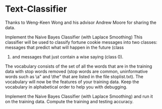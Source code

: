 # Text-Classifier

Thanks to Weng-Keen Wong and his advisor Andrew Moore for sharing the data.

Implement the Naive Bayes Classifier (with Laplace Smoothing)
This classifier will be used to classify fortune
cookie messages into two classes: messages that predict what will happen in the future (class
1) and messages that just contain a wise saying (class 0).

The vocabulary consists of the set of all the words that are in the
training data with stop words removed (stop words are common, uninformative words such as
\a" and \the" that are listed in the file stoplist.txt). The vocabulary will now be the features
of your training data. Keep the vocabulary in alphabetical order to help you with debugging.

Implement the Naive Bayes Classifier (with Laplace Smoothing) and run it on the training
data. Compute the training and testing accuracy.
